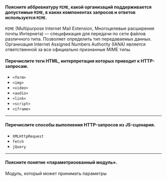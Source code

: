 #### Поясните аббревиатуру `MIME`, какой организаций поддерживается допустимые `MIME`, в каких компонентах запросов и ответов используется `MIME`.
`MIME` (Multipurpose Internet Mail Extension, Многоцелевые расширения почты Интернета) — спецификация для передачи по сети файлов различного типа. Позволяет определить тип передаваемых данных.
Организация Internet Assigned Numbers Authority (IANA) является ответственной за все официально признанные MIME типы.

#### Перечислите теги HTML, интерпретация которых приводит к HTTP-запросам.

- `<form>`
- `<img>`
- `<video>`
- `<audio>`
- `<link>`
- `<script>`
- `<iframe>`

---
#### Перечислите способы выполнения HTTP-запросов из JS-сценария.

- `XMLHttpRequest`
- `fetch`
- `jQuery`

---
#### Поясните понятие «параметризованный модуль».

Модуль, который может принимать параметры

